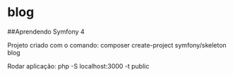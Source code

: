 # blog

##Aprendendo Symfony 4

Projeto criado com o comando:
composer create-project symfony/skeleton blog

Rodar aplicação:
php -S localhost:3000 -t public
